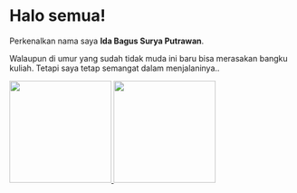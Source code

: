 # Halo semua! 

Perkenalkan nama saya **Ida Bagus Surya Putrawan**.

Walaupun di umur yang sudah tidak muda ini baru bisa merasakan bangku kuliah.
Tetapi saya tetap semangat dalam menjalaninya..


<p align="left">
<a href="https://github.com/suryaputrawan">
  <img height="180em" src="https://github-readme-stats-eight-theta.vercel.app/api?username=suryaputrawan&show_icons=true&theme=algolia&include_all_commits=true&count_private=true"/>
  <img height="180em" src="https://github-readme-stats-eight-theta.vercel.app/api/top-langs/?username=suryaputrawan&layout=compact&langs_count=8&theme=algolia"/>
</a>
</p>
